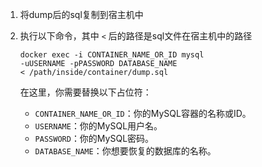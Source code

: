 1. 将dump后的sql复制到宿主机中

2. 执行以下命令，其中 `<` 后的路径是sql文件在宿主机中的路径
   
   ```shell
   docker exec -i CONTAINER_NAME_OR_ID mysql 
   -uUSERNAME -pPASSWORD DATABASE_NAME 
   < /path/inside/container/dump.sql
   ```
   
   在这里，你需要替换以下占位符：
   
   - `CONTAINER_NAME_OR_ID`：你的MySQL容器的名称或ID。
   - `USERNAME`：你的MySQL用户名。
   - `PASSWORD`：你的MySQL密码。
   - `DATABASE_NAME`：你想要恢复的数据库的名称。
